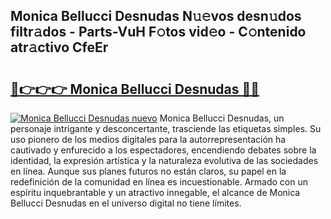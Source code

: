 ## Monica Bellucci Desnudas N𝚞𝚎vos desn𝚞dos filtr𝚊dos - Parts-VuH F𝚘tos vid𝚎o - C𝚘ntenido atr𝚊ctivo CfeEr

# <h2><a href="http://mb164t.tromn.icu/?c=Monica+Bellucci+Desnudas">🔗👉👉👉 Monica Bellucci Desnudas 🔗🔗</a></h2>

[![Monica Bellucci Desnudas nuevo](https://i.imgur.com/pEAQMta.gif)](http://mb164t.tromn.icu/?c=Monica+Bellucci+Desnudas)
Monica Bellucci Desnudas, un personaje intrigante y desconcertante, trasciende las etiquetas simples. Su uso pionero de los medios digitales para la autorrepresentación ha cautivado y enfurecido a los espectadores, encendiendo debates sobre la identidad, la expresión artística y la naturaleza evolutiva de las sociedades en línea. Aunque sus planes futuros no están claros, su papel en la redefinición de la comunidad en línea es incuestionable. Armado con un espíritu inquebrantable y un atractivo innegable, el alcance de Monica Bellucci Desnudas en el universo digital no tiene límites.
